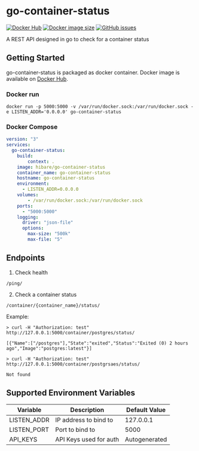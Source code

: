 # go-container-status



[![Docker Hub](https://img.shields.io/docker/pulls/hibare/go-container-status)](https://hub.docker.com/r/hibare/go-container-status) [![Docker image size](https://img.shields.io/docker/image-size/hibare/go-container-status/latest)](https://hub.docker.com/r/hibare/go-container-status) [![GitHub issues](https://img.shields.io/github/issues/hibare/go-container-status)](https://github.com/hibare/go-container-status/issues)

A REST API designed in go to check for a container status

## Getting Started

go-container-status is packaged as docker container. Docker image is available on [Docker Hub](https://hub.docker.com/r/hibare/go-container-status).

### Docker run

```shell
docker run -p 5000:5000 -v /var/run/docker.sock:/var/run/docker.sock -e LISTEN_ADDR='0.0.0.0' go-container-status
```

### Docker Compose

```yml
version: "3"
services:
  go-container-status:
    build: 
        context: .
    image: hibare/go-container-status
    container_name: go-container-status
    hostname: go-container-status
    environment: 
      - LISTEN_ADDR=0.0.0.0
    volumes:
        - /var/run/docker.sock:/var/run/docker.sock
    ports:
      - "5000:5000"
    logging:
      driver: "json-file"
      options:
        max-size: "500k"
        max-file: "5"
```
## Endpoints

1. Check health

```shell
/ping/
```

2. Check a container status

```shell
/container/{container_name}/status/
```

Example:
```shell
> curl -H "Authorization: test" http://127.0.0.1:5000/container/postgres/status/

[{"Name":["/postgres"],"State":"exited","Status":"Exited (0) 2 hours ago","Image":"postgres:latest"}]

> curl -H "Authorization: test" http://127.0.0.1:5000/container/postgrsaes/status/

Not found
```

## Supported Environment Variables
| Variable | Description | Default Value |
| --------- | ----------- | ------------- |
| LISTEN_ADDR | IP address to bind to | 127.0.0.1 |
| LISTEN_PORT | Port to bind to | 5000 |
| API_KEYS | API Keys used for auth | Autogenerated |